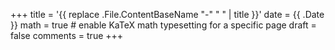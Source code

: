 +++
title = '{{ replace .File.ContentBaseName "-" " " | title }}'
date = {{ .Date }}
math = true                                 # enable KaTeX math typesetting for a specific page
draft = false
comments = true
+++
